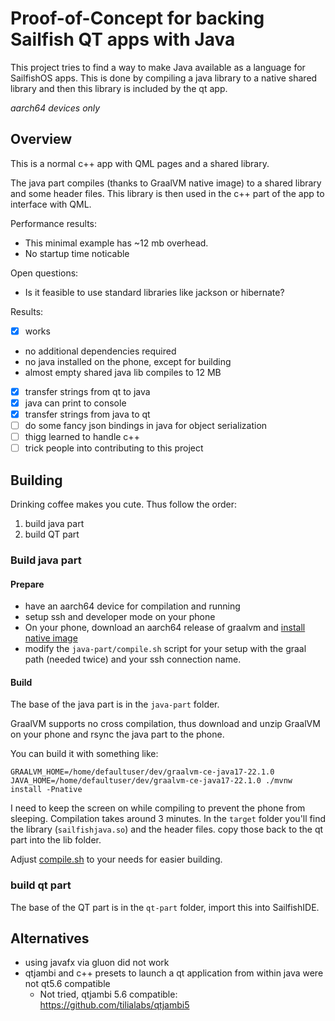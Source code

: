 # Proof-of-Concept for backing Sailfish QT apps with Java

This project tries to find a way to make Java available as a language for SailfishOS apps.
This is done by compiling a java library to a native shared library and then this library
is included by the qt app.

_aarch64 devices only_

## Overview
This is a normal c++ app with QML pages and a shared library.

The java part compiles (thanks to GraalVM native image) to a shared library and some header files.
This library is then used in the c++ part of the app to interface with QML.

Performance results:
  - This minimal example has ~12 mb overhead.
  - No startup time noticable

Open questions:
  - Is it feasible to use standard libraries like jackson or hibernate?

Results:
 - [x] works
 - no additional dependencies required
 - no java installed on the phone, except for building
 - almost empty shared java lib compiles to 12 MB
 - [x] transfer strings from qt to java
 - [x] java can print to console
 - [x] transfer strings from java to qt
 - [ ] do some fancy json bindings in java for object serialization
 - [ ] thigg learned to handle c++
 - [ ] trick people into contributing to this project
## Building
Drinking coffee makes you cute. Thus follow the order:
 1. build java part
 2. build QT part

### Build java part
#### Prepare
 - have an aarch64 device for compilation and running
 - setup ssh and developer mode on your phone
 - On your phone, download an aarch64 release of graalvm and [install native image](https://www.graalvm.org/22.1/reference-manual/native-image/)
 - modify the `java-part/compile.sh` script for your setup with the graal path (needed twice) and your ssh connection name.

#### Build 

The base of the java part is in the `java-part` folder.

GraalVM supports no cross compilation, thus download and unzip GraalVM on your phone and rsync the java part to the phone.

You can build it with something like:
```
GRAALVM_HOME=/home/defaultuser/dev/graalvm-ce-java17-22.1.0 JAVA_HOME=/home/defaultuser/dev/graalvm-ce-java17-22.1.0 ./mvnw install -Pnative
```

I need to keep the screen on while compiling to prevent the phone from sleeping. Compilation takes around 3 minutes.
In the `target` folder you'll find the library (`sailfishjava.so`) and the header files. copy those back to the qt part into the lib folder.

Adjust [compile.sh](java-part/compile.sh) to your needs for easier building.

### build qt part

The base of the QT part is in the `qt-part` folder, import this into SailfishIDE.


## Alternatives
 - using javafx via gluon did not work
 - qtjambi and c++ presets to launch a qt application from within java were not qt5.6 compatible
    - Not tried, qtjambi 5.6 compatible:  https://github.com/tilialabs/qtjambi5
